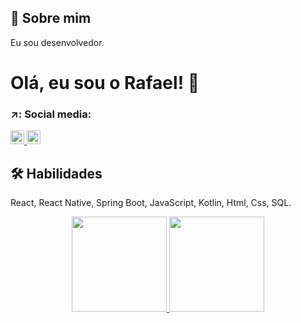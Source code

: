 
## 🚀 Sobre mim
Eu sou desenvolvedor. 


# Olá, eu sou o Rafael! 👋

### ↗️: Social media:

<div aling="center"> 
    <a href="https://www.linkedin.com/in/rafael-corbelli/"> <img height="22em" src=https://img.shields.io/badge/LinkedIn-0077B5?style=for-the-badge&logo=linkedin&logoColor=white>
    <a> 
    <a href=https://discord.com/channels/RCorbelli#2920 target="_blank"> <img height="22em" src="https://img.shields.io/badge/Discord-7289DA?style=for-the-badge&logo=discord&logoColor=white" target="_blank">
    <a>
</div>

## 🛠 Habilidades
React, React Native, Spring Boot, JavaScript, Kotlin, Html, Css, SQL.

<div align="center">
  <a href="https://github.com/RCorbelli">
  <img height="152em" src="https://github-readme-stats.vercel.app/api?username=RCorbelli&show_icons=true&theme=tokyonight&include_all_commits=true&count_private=true"/>
  <img height="152em" src="https://github-readme-stats.vercel.app/api/top-langs/?username=RCorbelli&layout=compact&langs_count=7&theme=tokyonight"/>
</div> 
